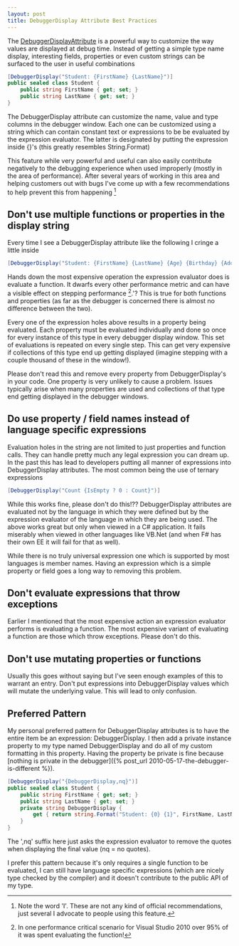```yaml
---
layout: post
title: DebuggerDisplay Attribute Best Practices
---
```

The [DebuggerDisplayAttribute](http://msdn.microsoft.com/en-us/library/system.diagnostics.debuggerdisplayattribute.aspx) is a powerful way to customize the way values are displayed at debug time. Instead of getting a simple type name display, interesting fields, properties or even custom strings can be surfaced to the user in useful combinations

``` csharp
[DebuggerDisplay("Student: {FirstName} {LastName}")]
public sealed class Student {
    public string FirstName { get; set; }
    public string LastName { get; set; }
}
```

The DebuggerDisplay attribute can customize the name, value and type columns in the debugger window. Each one can be customized using a string which can contain constant text or expressions to be be evaluated by the expression evaluator. The latter is designated by putting the expression inside {}'s (this greatly resembles String.Format)

This feature while very powerful and useful can also easily contribute negatively to the debugging experience when used improperly (mostly in the area of performance). After several years of working in this area and helping customers out with bugs I've come up with a few recommendations to help prevent this from happening [^1]

## Don't use multiple functions or properties in the display string

Every time I see a DebuggerDisplay attribute like the following I cringe a little inside

``` csharp
[DebuggerDisplay("Student: {FirstName} {LastName} {Age} {Birthday} {Address}")]
```

Hands down the most expensive operation the expression evaluator does is evaluate a function. It dwarfs every other performance metric and can have a visible effect on stepping performance [^2].'? This is true for both functions and properties (as far as the debugger is concerned there is almost no difference between the two).

Every one of the expression holes above results in a property being evaluated.  Each property must be evaluated individually and done so once for every instance of this type in every debugger display window. This set of evaluations is repeated on every single step. This can get very expensive if collections of this type end up getting displayed (imagine stepping with a couple thousand of these in the window!).

Please don't read this and remove every property from DebuggerDisplay's in your code. One property is very unlikely to cause a problem. Issues typically arise when many properties are used and collections of that type end getting displayed in the debugger windows.

## Do use property / field names instead of language specific expressions

Evaluation holes in the string are not limited to just properties and function calls. They can handle pretty much any legal expression you can dream up. In the past this has lead to developers putting all manner of expressions into DebuggerDisplay attributes. The most common being the use of ternary expressions

``` csharp
[DebuggerDisplay("Count {IsEmpty ? 0 : Count}")]
```

While this works fine, please don't do this!?? DebuggerDisplay attributes are evaluated not by the language in which they were defined but by the expression evaluator of the language in which they are being used. The above works great but only when viewed in a C# application. It fails miserably when viewed in other languages like VB.Net (and when F# has their own EE it will fail for that as well).

While there is no truly universal expression one which is supported by most languages is member names. Having an expression which is a simple property or field goes a long way to removing this problem.  

## Don't evaluate expressions that throw exceptions

Earlier I mentioned that the most expensive action an expression evaluator performs is evaluating a function. The most expensive variant of evaluating a function are those which throw exceptions. Please don't do this.

## Don't use mutating properties or functions

Usually this goes without saying but I've seen enough examples of this to warrant an entry. Don't put expressions into DebuggerDisplay values which will mutate the underlying value. This will lead to only confusion.  

## Preferred Pattern

My personal preferred pattern for DebuggerDisplay attributes is to have the entire item be an expression: DebuggerDisplay. I then add a private instance property to my type named DebuggerDisplay and do all of my custom formatting in this property. Having the property be private is fine because [nothing is private in the debugger]({% post_url 2010-05-17-the-debugger-is-different %}).
    
``` csharp
[DebuggerDisplay("{DebuggerDisplay,nq}")]
public sealed class Student {
    public string FirstName { get; set; }
    public string LastName { get; set; }
    private string DebuggerDisplay {
        get { return string.Format("Student: {0} {1}", FirstName, LastName); }
    }
}
```

The ',nq' suffix here just asks the expression evaluator to remove the quotes when displaying the final value (nq = no quotes).

I prefer this pattern because it's only requires a single function to be evaluated, I can still have language specific expressions (which are nicely type checked by the compiler) and it doesn't contribute to the public API of my type.

[^1]: Note the word 'I'. These are not any kind of official recommendations, just several I advocate to people using this feature.

[^2]: In one performance critical scenario for Visual Studio 2010 over 95% of it was spent evaluating the function!

